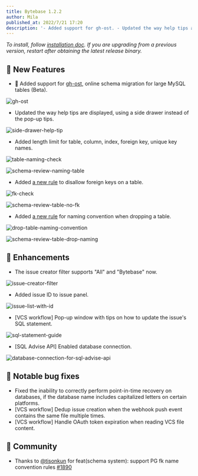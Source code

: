 ```yaml
---
title: Bytebase 1.2.2
author: Mila
published_at: 2022/7/21 17:20
description: '- Added support for gh-ost. - Updated the way help tips are displayed, using a side drawer instead of the pop-up tips.'
---
```


_To install, follow [installation doc](/docs/get-started/install/overview). If you are upgrading from a previous version, restart after obtaining the latest release binary._

## 🚀 New Features

- 👻 Added support for [gh-ost](https://github.com/github/gh-ost), online schema migration for large MySQL tables (Beta).

![gh-ost](/content/changelog/1.2.2/gh-ost.webp)

- Updated the way help tips are displayed, using a side drawer instead of the pop-up tips.

![side-drawer-help-tip](/content/changelog/1.2.2/side-drawer-help-tip.gif)

- Added length limit for table, column, index, foreign key, unique key names.

![table-naming-check](/content/changelog/1.2.2/table-naming-check.webp)

![schema-review-naming-table](/content/changelog/1.2.2/schema-review-naming-table.webp)

- Added [a new rule](https://www.bytebase.com/docs/sql-review/review-rules#table.no-foreign-key) to disallow foreign keys on a table.

![fk-check](/content/changelog/1.2.2/fk-check.webp)

![schema-review-table-no-fk](/content/changelog/1.2.2/schema-review-table-no-fk.webp)

- Added [a new rule](https://www.bytebase.com/docs/sql-review/review-rules#table.table-drop-naming) for naming convention when dropping a table.

![drop-table-naming-convention](/content/changelog/1.2.2/drop-table-naming-convention.webp)

![schema-review-table-drop-naming](/content/changelog/1.2.2/schema-review-table-drop-naming.webp)

## 🎄 Enhancements

- The issue creator filter supports "All" and "Bytebase" now.

![issue-creator-filter](/content/changelog/1.2.2/issue-creator-filter.webp)

- Added issue ID to issue panel.

![issue-list-with-id](/content/changelog/1.2.2/issue-list-with-id.webp)

- [VCS workflow] Pop-up window with tips on how to update the issue's SQL statement.

![sql-statement-guide](/content/changelog/1.2.2/sql-statement-guide.webp)

- [SQL Advise API] Enabled database connection.

![database-connection-for-sql-advise-api](/content/changelog/1.2.2/database-connection-for-sql-advise-api.webp)

## 🐞 Notable bug fixes

- Fixed the inability to correctly perform point-in-time recovery on databases, if the database name includes capitalized letters on certain platforms.
- [VCS workflow] Dedup issue creation when the webhook push event contains the same file multiple times.
- [VCS workflow] Handle OAuth token expiration when reading VCS file content.

## 🎠 Community

- Thanks to [@tisonkun](https://github.com/tisonkun) for feat(schema system): support PG fk name convention rules [#1890](https://github.com/bytebase/bytebase/pull/1890)
